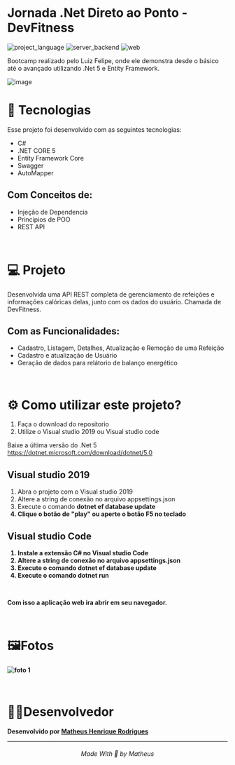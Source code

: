 # Jornada .Net Direto ao Ponto - DevFitness

![project_language](https://img.shields.io/badge/language-C%23-green)
![server_backend](https://img.shields.io/badge/backend%2Fserver-.NET%20Core-blue)
![web](https://img.shields.io/badge/web-API-blueviolet)

Bootcamp realizado pelo Luiz Felipe, onde ele demonstra desde o básico até o avançado utilizando .Net 5 e Entity Framework.

![image](https://user-images.githubusercontent.com/78974230/124639784-f136e500-de62-11eb-926a-2feb6abf4eb4.png)

# 🚀 Tecnologias
Esse projeto foi desenvolvido com as seguintes tecnologias:

* C#
* .NET CORE 5
* Entity Framework Core
* Swagger
* AutoMapper

## Com Conceitos de:

* Injeção de Dependencia
* Principios de POO
* REST API

<br/>

# 💻 Projeto
Desenvolvida uma API REST completa de gerenciamento de refeições e informações calóricas delas, junto com os dados do usuário. Chamada de DevFitness.

## Com as Funcionalidades:

* Cadastro, Listagem, Detalhes, Atualização e Remoção de uma Refeição
* Cadastro e atualização de Usuário
* Geração de dados para relátorio de balanço energético

<br/>

# ⚙️ Como utilizar este projeto?
1. Faça o download do repositorio
2. Utilize o Visual studio 2019 ou Visual studio code
 
Baixe a última versão do .Net 5
https://dotnet.microsoft.com/download/dotnet/5.0

## Visual studio 2019
1. Abra o projeto com o Visual studio 2019
2. Altere a string de conexão no arquivo appsettings.json
3. Execute o comando <b>dotnet ef database update<b/>
4. Clique o botão de "play" ou aperte o botão F5 no teclado

## Visual studio Code
1. Instale a extensão C# no Visual studio Code
2. Altere a string de conexão no arquivo appsettings.json
3. Execute o comando <b>dotnet ef database update<b/>
4. Execute o comando <b>dotnet run</b>

<br/>

Com isso a aplicação web ira abrir em seu navegador.
  
<br/>

# 🖼️Fotos

![foto 1](https://user-images.githubusercontent.com/78974230/124639105-22fb7c00-de62-11eb-9630-9f1ca3960946.png)

<br/>

# 👨‍💻Desenvolvedor
Desenvolvido por [Matheus Henrique Rodrigues](https://www.linkedin.com/in/matheus-henrique-030320158/)

<hr />
<h6 align="center"> Made With 💖 by Matheus</h6>
